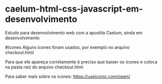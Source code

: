 # caelum-html-css-javascript-em-desenvolvimento
Estudo para desenvolvimento web com a apostila Caelum, ainda em desenvolvimento

#Icones
Alguns icones foram usados, por exemplo no arquivo checkout.html
<link rel="stylesheet" href="open-iconic-master/font/css/open-iconic-bootstrap.css">
Para que ele apareça corretamente é preciso que baixer os icones e coloca na pasta raiz 
do arquivo checkout.html

Para	saber	mais	sobre	os	ícones:	https://useiconic.com/open/
